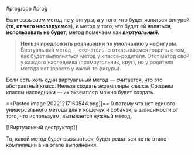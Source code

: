 #prog/cpp #prog 

Если вызываем метод не у фигуры, а у того, что будет являться фигурой (**то, от чего наследуемся**), и метод у того, что будет ей являться, **использовать не будет**, метод помечаем как ***виртуальный***.

> **Нельзя предложить реализации по умолчанию у нефигуры**. Виртуальный метод — сознательно отказываемся говрить о том, как будет выполняться метод у класса-родителя. Этот метод свой у каждого наследника (прямоугольник, круг), но у родителя метода нет (просто у какой-то фигуры).

Если есть хоть один виртуальный метод — считается, что это абстрактный класс. Нельзя создать экземпляры класса. Создаем классы наследники — их экземпляр можно будет создать.

==Pasted image 20221217160544.png]]== 
0 потому что нет единого универсального метода для и кошечек и собачек, в зависимости от того, что используем, вызывается нужный метод.

[[Виртуальный деструктор]]

То, какой метод будет вызываться, будет решаться не на этапе компиляции а на этапе выполнения.